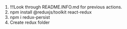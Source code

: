 1. !!!Look through README.INFO.md for previous actions.
2. npm install @reduxjs/toolkit react-redux
3. npm i redux-persist
4. Create redux folder
